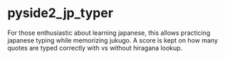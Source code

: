 # pyside2_jp_typer
For those enthusiastic about learning japanese, this allows practicing japanese typing while memorizing jukugo. A score is kept on how many quotes are typed correctly with vs without hiragana lookup.
